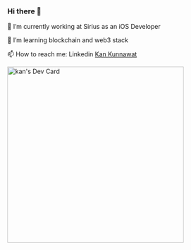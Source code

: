 ### Hi there 👋

💼 I’m currently working at Sirius as an iOS Developer

🌱 I’m learning blockchain and web3 stack

📫 How to reach me: Linkedin <a href="https://www.linkedin.com/in/kankunnawat/">Kan Kunnawat</a>

<a href="https://app.daily.dev/kankunnawat"><img src="https://api.daily.dev/devcards/a41ddb5af690466c99189d364929a8dd.png?r=6es" width="400" alt="kan's Dev Card"/></a>



<!--
**kankunnawat/kankunnawat** is a ✨ _special_ ✨ repository because its `README.md` (this file) appears on your GitHub profile.

Here are some ideas to get you started:

- 🔭 I’m currently working on ...
- 🌱 I’m currently learning ...
- 👯 I’m looking to collaborate on ...
- 🤔 I’m looking for help with ...
- 💬 Ask me about ...
- 📫 How to reach me: ...
- 😄 Pronouns: ...
- ⚡ Fun fact: ...
-->
